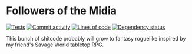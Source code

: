# Followers of the Midia

[![Tests](https://github.com/Tairesh/midia/actions/workflows/tests.yml/badge.svg)](https://github.com/Tairesh/midia/actions/workflows/tests.yml)
[![Commit activity](https://img.shields.io/github/commit-activity/m/tairesh/midia)](https://github.com/Tairesh/midia/commits/main)
[![Lines of code](https://tokei.rs/b1/github/Tairesh/midia)](https://github.com/Tairesh/midia/tree/main)
[![Dependency status](https://deps.rs/repo/github/Tairesh/midia/status.svg)](https://deps.rs/repo/github/Tairesh/midia)

This bunch of shitcode probably will grow to fantasy roguelike inspired by my friend's Savage World tabletop RPG.
